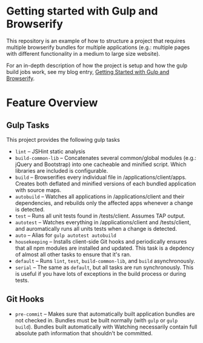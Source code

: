 Getting started with Gulp and Browserify
========================================

This repository is an example of how to structure a project that requires multiple browserify bundles for multiple applications (e.g.: multiple pages with different functionality in a medium to large size website).

For an in-depth description of how the project is setup and how the gulp build jobs work, see my blog entry, [Getting Started with Gulp and Browserify](http://justinjohnson.org/javascript/getting-started-with-gulp-and-browserify/).

# Feature Overview

## Gulp Tasks

This project provides the following gulp tasks

* `lint` – JSHint static analysis
* `build-common-lib` – Concatenates several common/global modules (e.g.: jQuery and Bootstrap) into one cacheable and minified script.  Which libraries are included is configurable.
* `build` – Browserifies every individual file in /applications/client/apps.  Creates both deflated and minified versions of each bundled application with source maps.
* `autobuild` – Watches all applications in /applications/client and their dependencies, and rebuilds only the affected apps whenever a change is detected.
* `test` – Runs all unit tests found in /tests/client.  Assumes TAP output.
* `autotest` – Watches everything in /applications/client and /tests/client, and auromatically runs all units tests when a change is detected.
* `auto` – Alias for `gulp autotest autobuild`
* `housekeeping` – Installs client-side Git hooks and periodically ensures that all npm modules are installed and updated.  This task is a depdency of almost all other tasks to ensure that it's ran.
* `default` – Runs `lint`, `test`, `build-common-lib`, and `build` asynchronously.
* `serial` – The same as `default`, but all tasks are run synchronously. This is useful if you have lots of exceptions in the build process or during tests.

## Git Hooks

* `pre-commit` – Makes sure that automatically built application bundles are not checked in.  Bundles must be built normally (with `gulp` or `gulp build`).  Bundles built automatically with Watching necessarily contain full absolute path information that shouldn't be committed.
